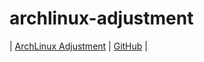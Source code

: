 

# archlinux-adjustment

| [ArchLinux Adjustment](https://samwhelp.github.io/archlinux-adjustment/) | [GitHub](https://github.com/samwhelp/archlinux-adjustment) |
